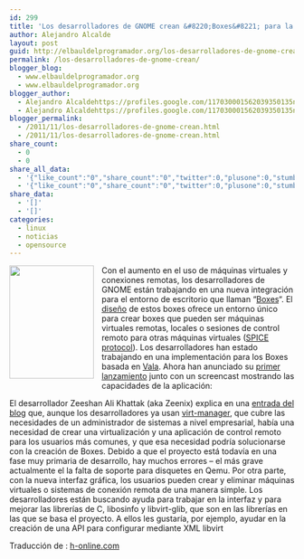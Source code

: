 ```yaml
---
id: 299
title: 'Los desarrolladores de GNOME crean &#8220;Boxes&#8221; para la virtualización'
author: Alejandro Alcalde
layout: post
guid: http://elbauldelprogramador.org/los-desarrolladores-de-gnome-crean-boxes-para-la-virtualizacion/
permalink: /los-desarrolladores-de-gnome-crean/
blogger_blog:
  - www.elbauldelprogramador.org
  - www.elbauldelprogramador.org
blogger_author:
  - Alejandro Alcaldehttps://profiles.google.com/117030001562039350135noreply@blogger.com
  - Alejandro Alcaldehttps://profiles.google.com/117030001562039350135noreply@blogger.com
blogger_permalink:
  - /2011/11/los-desarrolladores-de-gnome-crean.html
  - /2011/11/los-desarrolladores-de-gnome-crean.html
share_count:
  - 0
  - 0
share_all_data:
  - '{"like_count":"0","share_count":"0","twitter":0,"plusone":0,"stumble":0,"pinit":0,"count":0,"time":1333551782}'
  - '{"like_count":"0","share_count":"0","twitter":0,"plusone":0,"stumble":0,"pinit":0,"count":0,"time":1333551782}'
share_data:
  - '[]'
  - '[]'
categories:
  - linux
  - noticias
  - opensource
---
```

<div class="separator" style="clear: both; text-align: center;">
  <a href="http://2.bp.blogspot.com/-oTy__i3px1g/TtKbNmGPIBI/AAAAAAAAB1k/Y6daIcbwi5k/s1600/Boxes-d7ad4bbc04e8d56d.png" imageanchor="1" style="clear:left; float:left;margin-right:1em; margin-bottom:1em"><img style="border:none;" border="0" height="200" width="149" src="http://2.bp.blogspot.com/-oTy__i3px1g/TtKbNmGPIBI/AAAAAAAAB1k/Y6daIcbwi5k/s320/Boxes-d7ad4bbc04e8d56d.png" /></a>
</div>

Con el aumento en el uso de máquinas virtuales y conexiones remotas, los desarrolladores de GNOME están trabajando en una nueva integración para el entorno de escritorio que llaman &#8220;<a target="_blank" href="http://zee-nix.blogspot.com/2011/11/behold-boxes.html">Boxes</a>&#8220;. El <a target="_blank" href="https://live.gnome.org/Design/Apps/Boxes">diseño</a> de estos boxes ofrece un entorno único para crear boxes que pueden ser máquinas virtuales remotas, locales o sesiones de control remoto para otras máquinas virtuales (<a target="_blank" href="http://www.h-online.com/open/news/item/Red-Hat-open-sources-Qumranet-SPICE-protocol-882801.html">SPICE protocol</a>). Los desarrolladores han estado trabajando en una implementación para los Boxes basada en <a target="_blank" href="https://live.gnome.org/Vala">Vala</a>. Ahora han anunciado su <a target="_blank" href="http://ftp.gnome.org/pub/GNOME/sources/gnome-boxes/3.3/">primer lanzamiento</a> junto con un screencast mostrando las capacidades de la aplicación:

  
<!--more-->



El desarrollador Zeeshan Ali Khattak (aka Zeenix) explica en una <a target="_blank" href="http://zee-nix.blogspot.com/2011/11/behold-boxes.html">entrada del blog</a> que, aunque los desarrolladores ya usan <a target="_blank" href="http://virt-manager.org/">virt-manager</a>, que cubre las necesidades de un administrador de sistemas a nivel empresarial, había una necesidad de crear una virtualización y una aplicación de control remoto para los usuarios más comunes, y que esa necesidad podría solucionarse con la creación de Boxes. Debido a que el proyecto está todavía en una fase muy primaria de desarrollo, hay muchos errores &#8211; el más grave actualmente el la falta de soporte para disquetes en Qemu. Por otra parte, con la nueva interfaz gráfica, los usuarios pueden crear y eliminar máquinas virtuales o sistemas de conexión remota de una manera simple. Los desarrolladores están buscando ayuda para trabajar en la interfaz y para mejorar las librerías de C, libosinfo y libvirt-glib, que son en las librerías en las que se basa el proyecto. A ellos les gustaría, por ejemplo, ayudar en la creación de una API para configurar mediante XML libvirt

Traducción de : <a target="_blank" href="http://www.h-online.com/open/news/item/GNOME-developers-create-Boxes-for-virtualisation-1383765.html">h-online.com</a>


